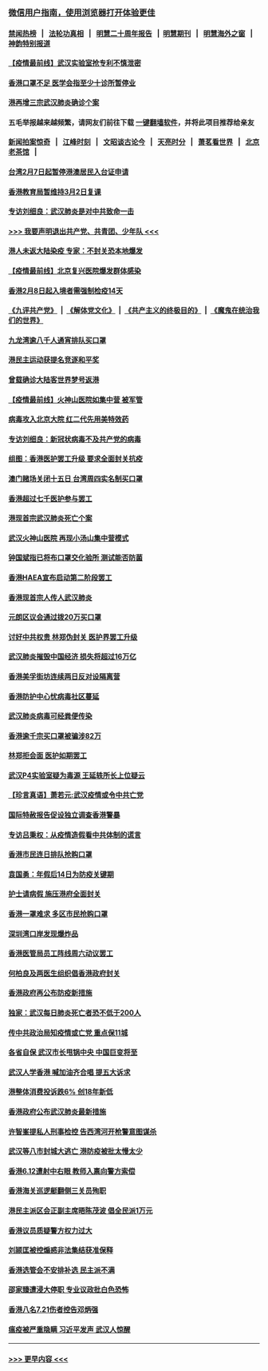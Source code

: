 ### [微信用户指南，使用浏览器打开体验更佳](https://github.com/gfw-breaker/banned-news1/blob/master/indexes/wechat-guide.md?t=0)
#### [禁闻热榜](热点新闻.md?t=0)  &nbsp;&nbsp;|&nbsp;&nbsp; [法轮功真相](https://github.com/gfw-breaker/truth/blob/master/README.md?t=0) &nbsp;&nbsp;|&nbsp;&nbsp; [明慧二十周年报告](https://github.com/gfw-breaker/mh-reports/blob/master/README.md?t=0) &nbsp;&nbsp;|&nbsp;&nbsp;[明慧期刊](https://github.com/gfw-breaker/mh-qikan) &nbsp;&nbsp;|&nbsp;&nbsp; [明慧海外之窗](https://github.com/gfw-breaker/mh-news/blob/master/README.md?t=0) &nbsp;&nbsp;|&nbsp;&nbsp; [神韵特别报道](https://github.com/gfw-breaker/mh-news/blob/master/shenyun.md?t=0)
#### [【疫情最前线】武汉实验室抢专利不慎泄密](../pages/nsc415/n11850310.md?t=02071055) 
#### [香港口罩不足 医学会指至少十诊所暂停业](../pages/nsc415/n11850301.md?t=02071055) 
#### [港再增三宗武汉肺炎确诊个案](../pages/nsc415/n11850328.md?t=02071055) 
#### 五毛举报越来越频繁，请网友们前往下载 [一键翻墙软件](https://github.com/gfw-breaker/ssr-accounts)，并将此项目推荐给亲友
#### [新闻拍案惊奇](https://github.com/gfw-breaker/banned-news1/blob/master/pages/link4.md) &nbsp;&nbsp;|&nbsp;&nbsp; [江峰时刻](https://github.com/gfw-breaker/banned-news1/blob/master/pages/link4.md) &nbsp;&nbsp;|&nbsp;&nbsp; [文昭谈古论今](https://github.com/gfw-breaker/banned-news1/blob/master/pages/link4.md) &nbsp;&nbsp;|&nbsp;&nbsp; [天亮时分](https://github.com/gfw-breaker/banned-news1/blob/master/pages/link4.md) &nbsp;&nbsp;|&nbsp;&nbsp; [萧茗看世界](https://github.com/gfw-breaker/banned-news1/blob/master/pages/link4.md) &nbsp;&nbsp;|&nbsp;&nbsp; [北京老茶馆](https://github.com/gfw-breaker/banned-news1/blob/master/pages/link4.md) &nbsp;&nbsp;|&nbsp;&nbsp; 
#### [台湾2月7日起暂停港澳居民入台证申请](../pages/nsc415/n11850304.md?t=02071055) 
#### [香港教育局暂维持3月2日复课](../pages/nsc415/n11850260.md?t=02071055) 
#### [专访刘细良：武汉肺炎是对中共致命一击](../pages/nsc415/n11849934.md?t=02071055) 
#### [>>> 我要声明退出共产党、共青团、少年队 <<<](https://github.com/begood0513/goodnews/blob/master/quit/letter.md) 
#### [港人未返大陆染疫 专家：不封关恐本地爆发](../pages/nsc415/n11848021.md?t=02071055) 
#### [【疫情最前线】北京复兴医院爆发群体感染](../pages/nsc415/n11847626.md?t=02071055) 
#### [香港2月8日起入境者需强制检疫14天](../pages/nsc415/n11847658.md?t=02071055) 
#### [《九评共产党》](https://github.com/begood0513/9ping.md/blob/master/README.md) &nbsp;|&nbsp; [《解体党文化》](../../../../jtdwh.md/blob/master/README.md)  &nbsp;|&nbsp; [《共产主义的终极目的》](../../../../gczydzjmd.md/blob/master/README.md) &nbsp;|&nbsp; [《魔鬼在统治我们的世界》](../../../../mgztzwmdsj.md/blob/master/README.md) 
#### [九龙湾逾八千人通宵排队买口罩](../pages/nsc415/n11847647.md?t=02071055) 
#### [港民主运动获提名竞逐和平奖](../pages/nsc415/n11847633.md?t=02071055) 
#### [曾载确诊大陆客世界梦号返港](../pages/nsc415/n11847608.md?t=02071055) 
#### [【疫情最前线】火神山医院如集中营 被军管](../pages/nsc415/n11847524.md?t=02071055) 
#### [病毒攻入北京大院 红二代先用美特效药](../pages/nsc415/n11847427.md?t=02071055) 
#### [专访刘细良：新冠状病毒不及共产党的病毒](../pages/nsc415/n11847164.md?t=02071055) 
#### [组图：香港医护罢工升级 要求全面封关抗疫](../pages/nsc415/n11844107.md?t=02071055) 
#### [澳门赌场关闭十五日 台湾周四实名制买口罩](../pages/nsc415/n11845083.md?t=02071055) 
#### [香港超过七千医护参与罢工](../pages/nsc415/n11845051.md?t=02071055) 
#### [港现首宗武汉肺炎死亡个案](../pages/nsc415/n11844998.md?t=02071055) 
#### [武汉火神山医院 再现小汤山集中营模式](../pages/nsc415/n11844763.md?t=02071055) 
#### [钟国斌指已将布口罩交化验所 测试能否防菌](../pages/nsc415/n11842783.md?t=02071055) 
#### [香港HAEA宣布启动第二阶段罢工](../pages/nsc415/n11842723.md?t=02071055) 
#### [香港现首宗人传人武汉肺炎](../pages/nsc415/n11842766.md?t=02071055) 
#### [元朗区议会通过拨20万买口罩](../pages/nsc415/n11842754.md?t=02071055) 
#### [讨好中共权贵 林郑伪封关 医护界罢工升级](../pages/nsc415/n11842359.md?t=02071055) 
#### [武汉肺炎摧毁中国经济 损失将超过16万亿](../pages/nsc415/n11839723.md?t=02071055) 
#### [香港美孚街坊连续两日反对设隔离营](../pages/nsc415/n11839962.md?t=02071055) 
#### [香港防护中心忧病毒社区蔓延](../pages/nsc415/n11839933.md?t=02071055) 
#### [武汉肺炎病毒可经粪便传染](../pages/nsc415/n11839939.md?t=02071055) 
#### [香港逾千宗买口罩被骗涉82万](../pages/nsc415/n11839914.md?t=02071055) 
#### [林郑拒会面 医护如期罢工](../pages/nsc415/n11839892.md?t=02071055) 
#### [武汉P4实验室疑为毒源 王延轶所长上位疑云](../pages/nsc415/n11835543.md?t=02071055) 
#### [【珍言真语】萧若元:武汉疫情或令中共亡党](../pages/nsc415/n11829394.md?t=02071055) 
#### [国际特赦报告促设独立调查香港警暴](../pages/nsc415/n11833845.md?t=02071055) 
#### [专访吕秉权：从疫情造假看中共体制的谎言](../pages/nsc415/n11833813.md?t=02071055) 
#### [香港市民连日排队抢购口罩](../pages/nsc415/n11833794.md?t=02071055) 
#### [袁国勇：年假后14日为防疫关键期](../pages/nsc415/n11831088.md?t=02071055) 
#### [护士请病假 施压港府全面封关](../pages/nsc415/n11831030.md?t=02071055) 
#### [香港一罩难求 多区市民抢购口罩](../pages/nsc415/n11831002.md?t=02071055) 
#### [深圳湾口岸发现爆炸品](../pages/nsc415/n11828802.md?t=02071055) 
#### [香港医管局员工阵线周六动议罢工](../pages/nsc415/n11828762.md?t=02071055) 
#### [何柏良及两医生组织倡香港政府封关](../pages/nsc415/n11828749.md?t=02071055) 
#### [香港政府再公布防疫新措施](../pages/nsc415/n11828716.md?t=02071055) 
#### [独家：武汉每日肺炎死亡者恐不低于200人](../pages/nsc415/n11828240.md?t=02071055) 
#### [传中共政治局知疫情或亡党 重点保11城](../pages/nsc415/n11828145.md?t=02071055) 
#### [各省自保 武汉市长甩锅中央 中国巨变将至](../pages/nsc415/n11828021.md?t=02071055) 
#### [武汉人学香港 喊加油齐合唱 提五大诉求](../pages/nsc415/n11827046.md?t=02071055) 
#### [港整体消费投诉跌6% 创18年新低](../pages/nsc415/n11817280.md?t=02071055) 
#### [香港政府公布武汉肺炎最新措施](../pages/nsc415/n11817152.md?t=02071055) 
#### [许智峯提私人刑事检控 告西湾河开枪警意图谋杀](../pages/nsc415/n11817132.md?t=02071055) 
#### [武汉等八市封城大逃亡 港防疫被批太慢太少](../pages/nsc415/n11817058.md?t=02071055) 
#### [香港6.12遭射中右眼 教师入禀向警方索偿](../pages/nsc415/n11814678.md?t=02071055) 
#### [香港海关巡逻艇翻侧三关员殉职](../pages/nsc415/n11814604.md?t=02071055) 
#### [港民主派区会正副主席晤陈茂波 倡全民派1万元](../pages/nsc415/n11814582.md?t=02071055) 
#### [香港议员质疑警方权力过大](../pages/nsc415/n11814560.md?t=02071055) 
#### [刘颕匡被控煽惑非法集结获准保释](../pages/nsc415/n11811727.md?t=02071055) 
#### [香港选管会不安排补选 民主派不满](../pages/nsc415/n11811691.md?t=02071055) 
#### [邵家臻遭浸大停职 专业议政批白色恐怖](../pages/nsc415/n11811670.md?t=02071055) 
#### [香港八名7.21伤者控告邓炳强](../pages/nsc415/n11811623.md?t=02071055) 
#### [瘟疫被严重隐瞒 习近平发声 武汉人惊醒](../pages/nsc415/n11811186.md?t=02071055) 

----
#### [ >>> 更早内容 <<< ](../indexes/nsc415-earlier.md)
